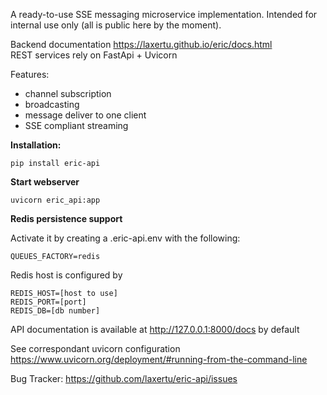 A ready-to-use SSE messaging microservice implementation. 
Intended for internal use only (all is public here by the moment).

Backend documentation https://laxertu.github.io/eric/docs.html  
REST services rely on FastApi + Uvicorn

Features:
* channel subscription
* broadcasting
* message deliver to one client
* SSE compliant streaming

**Installation:**

    pip install eric-api

**Start webserver**

    uvicorn eric_api:app

**Redis persistence support**   

Activate it by creating a .eric-api.env with the following:

    QUEUES_FACTORY=redis

Redis host is configured by  

    REDIS_HOST=[host to use]
    REDIS_PORT=[port]
    REDIS_DB=[db number]

API documentation is available at http://127.0.0.1:8000/docs by default

See correspondant uvicorn configuration https://www.uvicorn.org/deployment/#running-from-the-command-line 

Bug Tracker: https://github.com/laxertu/eric-api/issues
